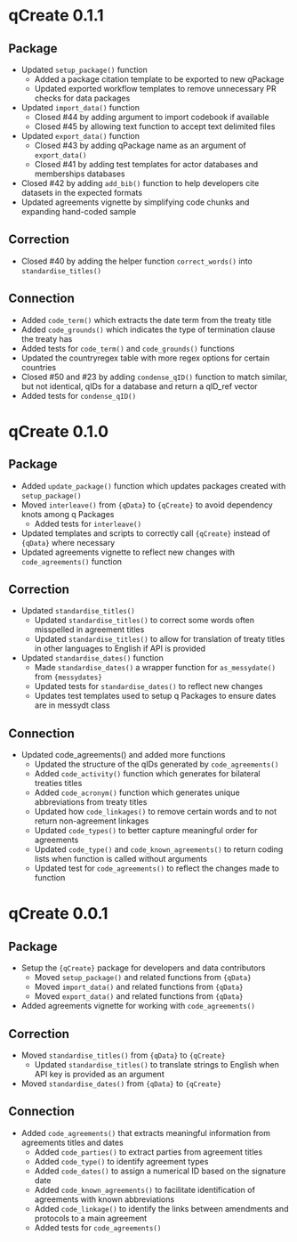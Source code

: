 # qCreate 0.1.1

## Package

* Updated `setup_package()` function
  * Added a package citation template to be exported to new qPackage
  * Updated exported workflow templates to remove unnecessary PR checks for data packages
* Updated `import_data()` function
  * Closed #44 by adding argument to import codebook if available
  * Closed #45 by allowing text function to accept text delimited files
* Updated `export_data()` function
  * Closed #43 by adding qPackage name as an argument of `export_data()` 
  * Closed #41 by adding test templates for actor databases and memberships databases
* Closed #42 by adding `add_bib()` function to help developers cite datasets in the expected formats
* Updated agreements vignette by simplifying code chunks and expanding hand-coded sample

## Correction

* Closed #40 by adding the helper function `correct_words()` into `standardise_titles()`

## Connection

* Added `code_term()` which extracts the date term from the treaty title
* Added `code_grounds()` which indicates the type of termination clause the treaty has
* Added tests for `code_term()` and `code_grounds()` functions
* Updated the countryregex table with more regex options for certain countries
* Closed #50 and #23 by adding `condense_qID()` function to match similar, but not identical, qIDs for a database and return a qID_ref vector
* Added tests for `condense_qID()`

# qCreate 0.1.0

## Package

* Added `update_package()` function which updates packages created with `setup_package()`
* Moved `interleave()` from `{qData}` to `{qCreate}` to avoid dependency knots among q Packages
  * Added tests for `interleave()`
* Updated templates and scripts to correctly call `{qCreate}` instead of `{qData}` where necessary
* Updated agreements vignette to reflect new changes with `code_agreements()` function

## Correction

* Updated `standardise_titles()` 
  * Updated `standardise_titles()` to correct some words often misspelled in agreement titles
  * Updated `standardise_titles()` to allow for translation of treaty titles in other languages to English if API is provided
* Updated `standardise_dates()` function
  * Made `standardise_dates()` a wrapper function for `as_messydate()` from `{messydates}`
  * Updated tests for `standardise_dates()` to reflect new changes
  * Updates test templates used to setup q Packages to ensure dates are in messydt class

## Connection

* Updated code_agreements() and added more functions
  * Updated the structure of the qIDs generated by `code_agreements()`
  * Added `code_activity()` function which generates for bilateral treaties titles
  * Added `code_acronym()` function which generates unique abbreviations from treaty titles
  * Updated how `code_linkages()` to remove certain words and to not return non-agreement linkages 
  * Updated `code_types()` to better capture meaningful order for agreements
  * Updated `code_type()` and `code_known_agreements()`  to return coding lists when function is called without arguments
  * Updated test for `code_agreements()` to reflect the changes made to function

# qCreate 0.0.1

## Package

* Setup the `{qCreate}`  package for developers and data contributors 
  * Moved `setup_package()` and related functions from `{qData}`
  * Moved `import_data()` and related functions from `{qData}`
  * Moved `export_data()` and related functions from `{qData}`
* Added agreements vignette for working with `code_agreements()`

## Correction

* Moved `standardise_titles()` from `{qData}` to `{qCreate}` 
  * Updated `standardise_titles()` to translate strings to English when API key is provided as an argument
* Moved `standardise_dates()` from `{qData}` to `{qCreate}`

## Connection

* Added `code_agreements()` that extracts meaningful information from agreements titles and dates
  * Added `code_parties()` to extract parties from agreement titles
  * Added `code_type()` to identify agreement types
  * Added `code_dates()` to assign a numerical ID based on the signature date
  * Added `code_known_agreements()` to facilitate identification of agreements with known abbreviations
  * Added `code_linkage()` to identify the links between amendments and protocols to a main agreement
  * Added tests for `code_agreements()` 
